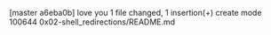 [master a6eba0b] love you
 1 file changed, 1 insertion(+)
 create mode 100644 0x02-shell_redirections/README.md
